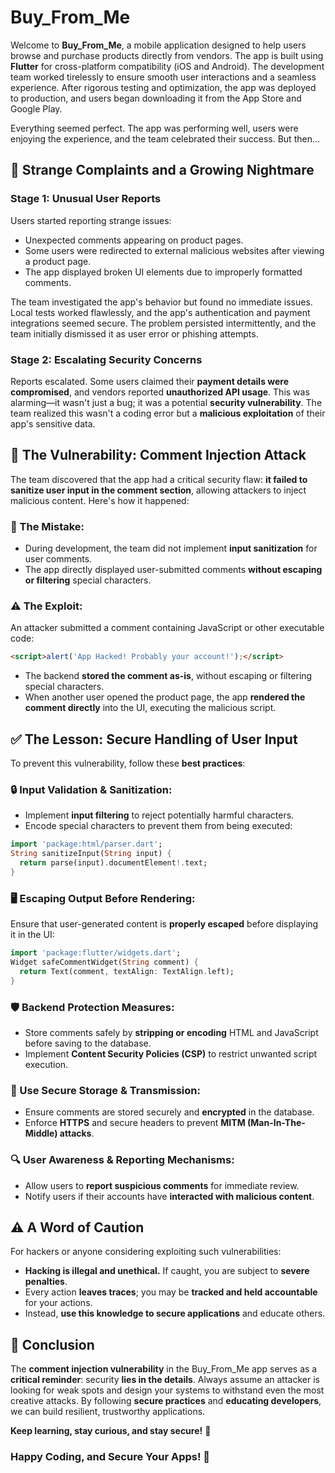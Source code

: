 # Buy_From_Me

Welcome to **Buy_From_Me**, a mobile application designed to help users browse and purchase products directly from vendors. The app is built using **Flutter** for cross-platform compatibility (iOS and Android). The development team worked tirelessly to ensure smooth user interactions and a seamless experience. After rigorous testing and optimization, the app was deployed to production, and users began downloading it from the App Store and Google Play.

Everything seemed perfect. The app was performing well, users were enjoying the experience, and the team celebrated their success. But then...

## 🚨 Strange Complaints and a Growing Nightmare

### Stage 1: Unusual User Reports
Users started reporting strange issues:
- Unexpected comments appearing on product pages.
- Some users were redirected to external malicious websites after viewing a product page.
- The app displayed broken UI elements due to improperly formatted comments.

The team investigated the app's behavior but found no immediate issues. Local tests worked flawlessly, and the app's authentication and payment integrations seemed secure. The problem persisted intermittently, and the team initially dismissed it as user error or phishing attempts.

### Stage 2: Escalating Security Concerns
Reports escalated. Some users claimed their **payment details were compromised**, and vendors reported **unauthorized API usage**. This was alarming—it wasn't just a bug; it was a potential **security vulnerability**. The team realized this wasn't a coding error but a **malicious exploitation** of their app's sensitive data.

## 🛑 The Vulnerability: Comment Injection Attack
The team discovered that the app had a critical security flaw: **it failed to sanitize user input in the comment section**, allowing attackers to inject malicious content. Here's how it happened:

### 🔴 The Mistake:
- During development, the team did not implement **input sanitization** for user comments.
- The app directly displayed user-submitted comments **without escaping or filtering** special characters.

### ⚠️ The Exploit:
An attacker submitted a comment containing JavaScript or other executable code:
```html
<script>alert('App Hacked! Probably your account!');</script>
```
- The backend **stored the comment as-is**, without escaping or filtering special characters.
- When another user opened the product page, the app **rendered the comment directly** into the UI, executing the malicious script.

## ✅ The Lesson: Secure Handling of User Input
To prevent this vulnerability, follow these **best practices**:

### 🔒 Input Validation & Sanitization:
- Implement **input filtering** to reject potentially harmful characters.
- Encode special characters to prevent them from being executed:

```dart
import 'package:html/parser.dart';
String sanitizeInput(String input) {
  return parse(input).documentElement!.text;
}
```

### 🖥️ Escaping Output Before Rendering:
Ensure that user-generated content is **properly escaped** before displaying it in the UI:

```dart
import 'package:flutter/widgets.dart';
Widget safeCommentWidget(String comment) {
  return Text(comment, textAlign: TextAlign.left);
}
```

### 🛡️ Backend Protection Measures:
- Store comments safely by **stripping or encoding** HTML and JavaScript before saving to the database.
- Implement **Content Security Policies (CSP)** to restrict unwanted script execution.

### 🔀 Use Secure Storage & Transmission:
- Ensure comments are stored securely and **encrypted** in the database.
- Enforce **HTTPS** and secure headers to prevent **MITM (Man-In-The-Middle) attacks**.

### 🔍 User Awareness & Reporting Mechanisms:
- Allow users to **report suspicious comments** for immediate review.
- Notify users if their accounts have **interacted with malicious content**.

## ⚠️ A Word of Caution
For hackers or anyone considering exploiting such vulnerabilities:
- **Hacking is illegal and unethical.** If caught, you are subject to **severe penalties**.
- Every action **leaves traces**; you may be **tracked and held accountable** for your actions.
- Instead, **use this knowledge to secure applications** and educate others.

## 🎯 Conclusion
The **comment injection vulnerability** in the Buy_From_Me app serves as a **critical reminder**: security **lies in the details**. Always assume an attacker is looking for weak spots and design your systems to withstand even the most creative attacks. By following **secure practices** and **educating developers**, we can build resilient, trustworthy applications.

**Keep learning, stay curious, and stay secure!** 🚀

### Happy Coding, and Secure Your Apps! 🔐
